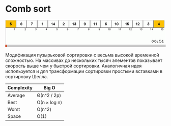 # Comb sort

<img src='./comb-sort.gif'>

<br />

Модификация пузырьковой сортировки с весьма высокой временной сложностью.
На массивах до нескольких тысяч элементов показывает скорость выше чем у быстрой сортировки.
Аналогичная идея используется и для трансформации сортировки
простыми вставками в сортировку Шелла.

| Complexity | Big O        |
| ---------- | ------------ |
| Average    | Θ(n^2 / 2p)  |
| Best       | Ω(n × log n) |
| Worst      | O(n^2)       |
| Space      | O(1)         |

